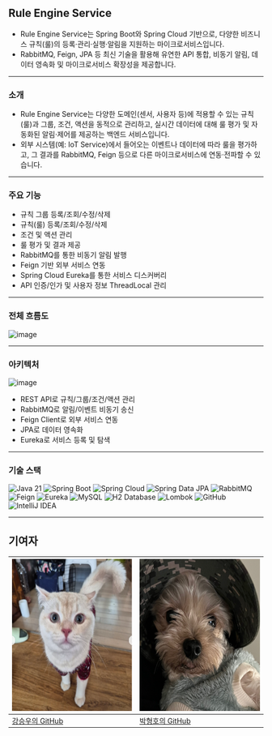 ## **Rule Engine Service**

- Rule Engine Service는 Spring Boot와 Spring Cloud 기반으로, 다양한 비즈니스 규칙(룰)의 등록·관리·실행·알림을 지원하는 마이크로서비스입니다.
- RabbitMQ, Feign, JPA 등 최신 기술을 활용해 유연한 API 통합, 비동기 알림, 데이터 영속화 및 마이크로서비스 확장성을 제공합니다.

---

### **소개**

- Rule Engine Service는 다양한 도메인(센서, 사용자 등)에 적용할 수 있는 규칙(룰)과 그룹, 조건, 액션을 동적으로 관리하고, 실시간 데이터에 대해 룰 평가 및 자동화된 알림·제어를 제공하는 백엔드 서비스입니다.
- 외부 시스템(예: IoT Service)에서 들어오는 이벤트나 데이터에 따라 룰을 평가하고, 그 결과를 RabbitMQ, Feign 등으로 다른 마이크로서비스에 연동·전파할 수 있습니다.

---

### **주요 기능**

- 규칙 그룹 등록/조회/수정/삭제
- 규칙(룰) 등록/조회/수정/삭제
- 조건 및 액션 관리
- 룰 평가 및 결과 제공
- RabbitMQ를 통한 비동기 알림 발행
- Feign 기반 외부 서비스 연동
- Spring Cloud Eureka를 통한 서비스 디스커버리
- API 인증/인가 및 사용자 정보 ThreadLocal 관리

---
### **전체 흐름도**
![image](https://github.com/user-attachments/assets/a0694ddf-4f29-45a4-b0d2-f87af61c78ad)


---

### **아키텍처**

![image](https://github.com/user-attachments/assets/dd183dfb-06ae-4fd4-b53e-922d478f294c)

- REST API로 규칙/그룹/조건/액션 관리
- RabbitMQ로 알림/이벤트 비동기 송신
- Feign Client로 외부 서비스 연동
- JPA로 데이터 영속화
- Eureka로 서비스 등록 및 탐색

---

### **기술 스택**

![Java 21](https://img.shields.io/badge/Java-21-ED8B00?style=for-the-badge&logo=openjdk&logoColor=white)
![Spring Boot](https://img.shields.io/badge/Spring_Boot-6DB33F?style=for-the-badge&logo=spring&logoColor=white)
![Spring Cloud](https://img.shields.io/badge/Spring_Cloud-6DB33F?style=for-the-badge&logo=spring&logoColor=white)
![Spring Data JPA](https://img.shields.io/badge/Spring_Data_JPA-6DB33F?style=for-the-badge&logo=spring&logoColor=white)
![RabbitMQ](https://img.shields.io/badge/RabbitMQ-FF6600?style=for-the-badge&logo=rabbitmq&logoColor=white)
![Feign](https://img.shields.io/badge/Feign_Client-006AFF?style=for-the-badge)
![Eureka](https://img.shields.io/badge/Eureka-212121?style=for-the-badge&logoColor=white)
![MySQL](https://img.shields.io/badge/MySQL-005C84?style=for-the-badge&logo=mysql&logoColor=white)
![H2 Database](https://img.shields.io/badge/H2_Database-0066A1?style=for-the-badge)
![Lombok](https://img.shields.io/badge/Lombok-A40000?style=for-the-badge)
![GitHub](https://img.shields.io/badge/GitHub-100000?style=for-the-badge&logo=github&logoColor=white)
![IntelliJ IDEA](https://img.shields.io/badge/IntelliJ_IDEA-000000?style=for-the-badge&logo=intellij-idea&logoColor=white)



---
## 기여자
| <img src="./src/main/resources/static/images/woo.png" width="300" height="300" alt="woo"/> | <img src="./src/main/resources/static/images/ho.png" width="300" height="300" alt="ho"/> |
|--------------------------------------------------------------------------------------------|------------------------------------------------------------------------------------------|
| [강승우의 GitHub](https://github.com/oculusK)                                                  | [박형호의 GitHub](https://github.com/phh624)                                                |
